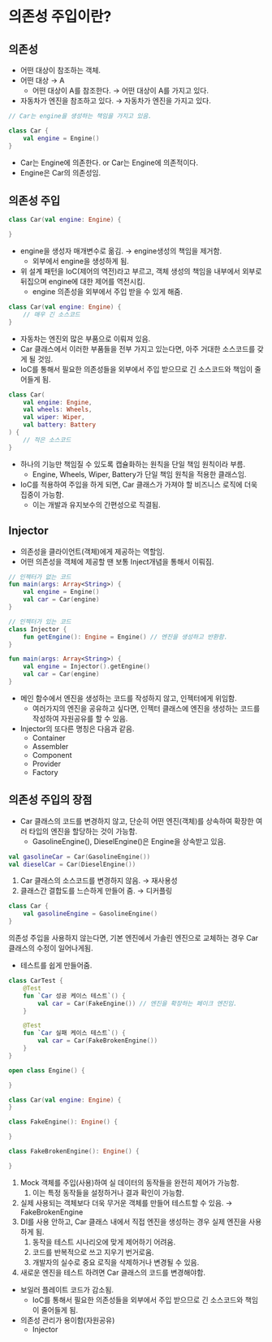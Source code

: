 # 의존성 주입이란?

## 의존성

- 어떤 대상이 참조하는 객체.
- 어떤 대상 → A
    - 어떤 대상이 A를 참조한다. → 어떤 대상이 A를 가지고 있다.
- 자동차가 엔진을 참조하고 있다. → 자동차가 엔진을 가지고 있다.

```kotlin
// Car는 engine을 생성하는 책임을 가지고 있음.

class Car {
    val engine = Engine() 
}
```

- Car는 Engine에 의존한다. or Car는 Engine에 의존적이다.
- Engine은 Car의 의존성임.

## 의존성 주입

```kotlin
class Car(val engine: Engine) {

}
```

- engine을 생성자 매개변수로 옮김. → engine생성의 책임을 제거함.
    - 외부에서 engine을 생성하게 됨.
- 위 설계 패턴을 IoC(제어의 역전)라고 부르고, 객체 생성의 책임을 내부에서 외부로 뒤집으며 engine에 대한 제어를 역전시킴.
    - engine 의존성을 외부에서 주입 받을 수 있게 해줌.

```kotlin
class Car(val engine: Engine) {
    // 매우 긴 소스코드
}
```

- 자동차는 엔진외 많은 부품으로 이뤄져 있음.
- Car 클래스에서 이러한 부품들을 전부 가지고 있는다면, 아주 거대한 소스코드를 갖게 될 것임.
- IoC를 통해서 필요한 의존성들을 외부에서 주입 받으므로 긴 소스코드와 책임이 줄어들게 됨.

```kotlin
class Car(
    val engine: Engine,
    val wheels: Wheels,
    val wiper: Wiper,
    val battery: Battery
) {
    // 적은 소스코드
}
```

- 하나의 기능만 책임질 수 있도록 캡슐화하는 원칙을 단일 책임 원칙이라 부름.
    - Engine, Wheels, Wiper, Battery가 단일 책임 원칙을 적용한 클래스임.
- IoC를 적용하여 주입을 하게 되면, Car 클래스가 가져야 할 비즈니스 로직에 더욱 집중이 가능함.
    - 이는 개발과 유지보수의 간편성으로 직결됨.

## Injector

- 의존성을 클라이언트(객체)에게 제공하는 역할임.
- 어떤 의존성을 객체에 제공할 땐 보통 Inject개념을 통해서 이뤄짐.

```kotlin
// 인젝터가 없는 코드
fun main(args: Array<String>) {
    val engine = Engine()
    val car = Car(engine)
}

// 인젝터가 있는 코드
class Injector {
    fun getEngine(): Engine = Engine() // 엔진을 생성하고 반환함.
}

fun main(args: Array<String>) {
    val engine = Injector().getEngine()
    val car = Car(engine)
}
```

- 메인 함수에서 엔진을 생성하는 코드를 작성하지 않고, 인젝터에게 위임함.
    - 여러가지의 엔진을 공유하고 싶다면, 인젝터 클래스에 엔진을 생성하는 코드를 작성하여 자원공유를 할 수 있음.
- Injector의 또다른 명칭은 다음과 같음.
    - Container
    - Assembler
    - Component
    - Provider
    - Factory

## 의존성 주입의 장점

- Car 클래스의 코드를 변경하지 않고, 단순히 어떤 엔진(객체)를 상속하여 확장한 여러 타입의 엔진을 할당하는 것이 가능함.
    - GasolineEngine(), DieselEngine()은 Engine을 상속받고 있음.

```kotlin
val gasolineCar = Car(GasolineEngine())
val dieselCar = Car(DieselEngine())
```

1. Car 클래스의 소스코드를 변경하지 않음. → 재사용성
2. 클래스간 결합도를 느슨하게 만들어 줌. → 디커플링

```kotlin
class Car {
    val gasolineEngine = GasolineEngine()
}
```

의존성 주입을 사용하지 않는다면, 기본 엔진에서 가솔린 엔진으로 교체하는 경우 Car 클래스의 수정이 일어나게됨.

- 테스트를 쉽게 만들어줌.

```kotlin
class CarTest {
    @Test
    fun `Car 성공 케이스 테스트`() {
        val car = Car(FakeEngine()) // 엔진을 확장하는 페이크 엔진임.
    }

    @Test
    fun `Car 실패 케이스 테스트`() {
        val car = Car(FakeBrokenEngine()) 
    }
}

open class Engine() {

}

class Car(val engine: Engine) {
}

class FakeEngine(): Engine() {

}

class FakeBrokenEngine(): Engine() {

}
```

1. Mock 객체를 주입(사용)하여 실 데이터의 동작들을 완전히 제어가 가능함.
    1. 이는 특정 동작들을 설정하거나 결과 확인이 가능함.
2. 실제 사용되는 객체보다 더욱 무거운 객체를 만들어 테스트할 수 있음. → FakeBrokenEngine
3. DI를 사용 안하고, Car 클래스 내에서 직접 엔진을 생성하는 경우 실제 엔진을 사용하게 됨.
    1. 동작을 테스트 시나리오에 맞게 제어하기 어려움.
    2. 코드를 반복적으로 쓰고 지우기 번거로움.
    3. 개발자의 실수로 중요 로직을 삭제하거나 변경될 수 있음.
4. 새로운 엔진을 테스트 하려면 Car 클래스의 코드를 변경해야함.
- 보일러 플레이트 코드가 감소됨.
    - IoC를 통해서 필요한 의존성들을 외부에서 주입 받으므로 긴 소스코드와 책임이 줄어들게 됨.
- 의존성 관리가 용이함(자원공유)
    - Injector
